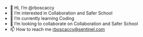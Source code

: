 - 👋 Hi, I’m @rboscaccy
- 👀 I’m interested in Collaboration and Safer School
- 🌱 I’m currently learning Coding
- 💞️ I’m looking to collaborate on Collaboration and Safer School
- 📫 How to reach me rboscaccy@sentinel.com

<!---
rboscaccy/rboscaccy is a ✨ special ✨ repository because its `README.md` (this file) appears on your GitHub profile.
You can click the Preview link to take a look at your changes.
--->
